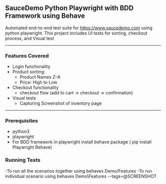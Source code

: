 ## SauceDemo Python Playwright with BDD Framework using Behave

Automated end-to-end test suite for https://www.saucedemo.com using python playwright. 
This project includes UI tests for sorting, checkout process, and Visual test

---

### Features Covered

- Login functionality
- Product sorting:  
  - Product Names Z–A  
  - Price: High to Low  
- Checkout functionality
  - checkout flow (add to cart → checkout → confirmation)
- Visual tests
  - Capturing Screenshot of inventory page 

---
### Prerequisites

- python3
- playwright
- For BDD framework in playwright install behave package ( pip install Playwright Behave)

### Running Tests
-To run all the scenarios together using 
    behavex Demo/Features
-To run individual scenario using
    behavex Demo\Features --tags=@SCREENSHOT 
